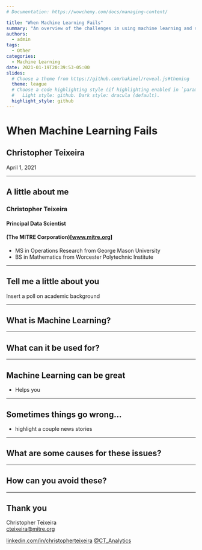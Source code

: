 ```yaml
---
# Documentation: https://wowchemy.com/docs/managing-content/

title: "When Machine Learning Fails"
summary: "An overview of the challenges in using machine learning and some suggestions on how to overcome them."
authors: 
  - admin
tags: 
  - Other
categories: 
  - Machine Learning
date: 2021-01-19T20:39:53-05:00
slides:
  # Choose a theme from https://github.com/hakimel/reveal.js#theming
  theme: league
  # Choose a code highlighting style (if highlighting enabled in `params.toml`)
  #   Light style: github. Dark style: dracula (default).
  highlight_style: github
---
```


# When Machine Learning Fails

## Christopher Teixeira
April 1, 2021

---

## A little about me

### Christopher Teixeira
#### Principal Data Scientist <br>
#### (The MITRE Corporation)[www.mitre.org] <br>
- MS in Operations Research from George Mason University
- BS in Mathematics from Worcester Polytechnic Institute

---

## Tell me a little about you

Insert a poll on academic background

---

## What is Machine Learning?

---

## What can it be used for?

---

## Machine Learning can be great
- Helps you 

---

## Sometimes things go wrong...
- highlight a couple news stories

---

## What are some causes for these issues?

---

## How can you avoid these?

---

## Thank you

Christopher Teixeira <br>
[cteixeira@mitre.org](mailto:cteixeira@mitre.org)

<i class="fab fa-linkedin"></i> [linkedin.com/in/christopherteixeira](https://www.linkedin.com/in/christopherteixeira/)
<i class="fab fa-twitter-square"></i> [@CT_Analytics](https://twitter.com/CT_Analytics)
